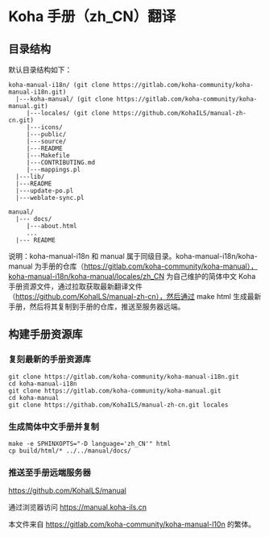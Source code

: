 # Koha 手册（zh_CN）翻译

## 目录结构

默认目录结构如下：

```
koha-manual-i18n/ (git clone https://gitlab.com/koha-community/koha-manual-i18n.git)
  |---koha-manual/ (git clone https://gitlab.com/koha-community/koha-manual.git)
     |---locales/ (git clone https://github.com/KohaILS/manual-zh-cn.git)
     |---icons/
     |---public/
     |---source/
     |---README
     |---Makefile
     |---CONTRIBUTING.md
     |---mappings.pl
  |---lib/
  |---README
  |---update-po.pl
  |---weblate-sync.pl

manual/
  |--- docs/
     |---about.html
     ...
  |--- README
```
说明：koha-manual-i18n 和 manual 属于同级目录。koha-manual-i18n/koha-manual 为手册的仓库（https://gitlab.com/koha-community/koha-manual），koha-manual-i18n/koha-manual/locales/zh_CN 为自己维护的简体中文 Koha 手册资源文件，通过拉取获取最新翻译文件（https://github.com/KohaILS/manual-zh-cn），然后通过 make html 生成最新手册，然后将其复制到手册的仓库，推送至服务器远端。

## 构建手册资源库

### 复刻最新的手册资源库
```
git clone https://gitlab.com/koha-community/koha-manual-i18n.git
cd koha-manual-i18n
git clone https://gitlab.com/koha-community/koha-manual.git
cd koha-manual
git clone https://githab.com/KohaILS/manual-zh-cn.git locales
```

### 生成简体中文手册并复制
```
make -e SPHINXOPTS="-D language='zh_CN'" html
cp build/html/* ../../manual/docs/
```

### 推送至手册远端服务器

https://github.com/KohaILS/manual

通过浏览器访问 https://manual.koha-ils.cn

本文件来自 https://gitlab.com/koha-community/koha-manual-l10n 的繁体。
